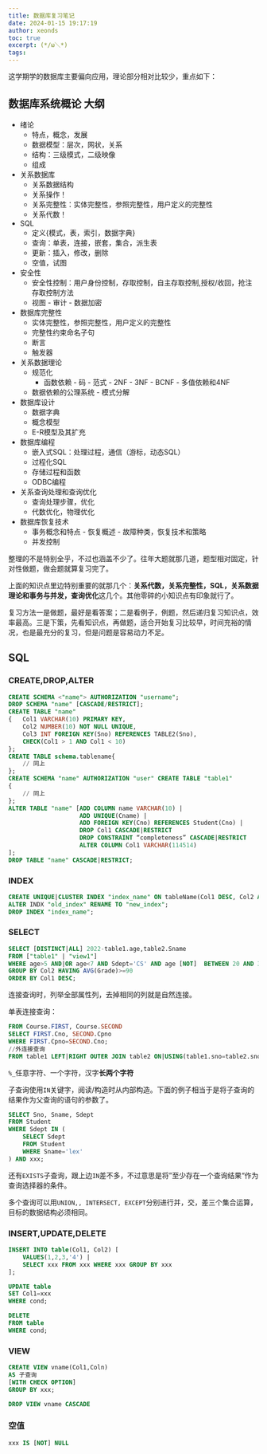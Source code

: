 ```yaml
---
title: 数据库复习笔记
date: 2024-01-15 19:17:19
author: xeonds
toc: true
excerpt: (*/ω＼*)
tags:
---
```


这学期学的数据库主要偏向应用，理论部分相对比较少，重点如下：

## 数据库系统概论 大纲
- 绪论
    - 特点，概念，发展
    - 数据模型：层次，网状，关系
    - 结构：三级模式，二级映像
    - 组成
- 关系数据库
    - 关系数据结构
    - 关系操作！
    - 关系完整性：实体完整性，参照完整性，用户定义的完整性
    - 关系代数！
- SQL
    - 定义{模式，表，索引，数据字典} 
    - 查询：单表，连接，嵌套，集合，派生表
    - 更新：插入，修改，删除
    - 空值，试图
- 安全性
    - 安全性控制：用户身份控制，存取控制，自主存取控制,授权/收回，抢注存取控制方法
    - 视图 - 审计 - 数据加密
- 数据库完整性
    - 实体完整性，参照完整性，用户定义的完整性
    - 完整性约束命名子句
    - 断言
    - 触发器
- 关系数据理论
    - 规范化
        - 函数依赖 - 码 - 范式 - 2NF - 3NF - BCNF - 多值依赖和4NF
    - 数据依赖的公理系统 - 模式分解
- 数据库设计
    - 数据字典
    - 概念模型
    - E-R模型及其扩充
- 数据库编程
    - 嵌入式SQL：处理过程，通信（游标，动态SQL）
    - 过程化SQL
    - 存储过程和函数
    - ODBC编程
- 关系查询处理和查询优化
    - 查询处理步骤，优化
    - 代数优化，物理优化
- 数据库恢复技术
    - 事务概念和特点 - 恢复概述 - 故障种类，恢复技术和策略
    - 并发控制

整理的不是特别全乎，不过也涵盖不少了。往年大题就那几道，题型相对固定，针对性做题，做会题就算复习完了。

上面的知识点里边特别重要的就那几个：**关系代数，关系完整性，SQL，关系数据理论和事务与并发，查询优化**这几个。其他零碎的小知识点有印象就行了。

复习方法一是做题，最好是看答案；二是看例子，例题，然后递归复习知识点，效率最高。三是下策，先看知识点，再做题，适合开始复习比较早，时间充裕的情况，也是最充分的复习，但是问题是容易动力不足。

## SQL
### CREATE,DROP,ALTER
```sql
CREATE SCHEMA <"name"> AUTHORIZATION "username";
DROP SCHEMA "name" [CASCADE/RESTRICT];
CREATE TABLE "name"
{   Col1 VARCHAR(10) PRIMARY KEY,
    Col2 NUMBER(10) NOT NULL UNIQUE,
    Col3 INT FOREIGN KEY(Sno) REFERENCES TABLE2(Sno),
    CHECK(Col1 > 1 AND Col1 < 10)
};
CREATE TABLE schema.tablename{
    // 同上
};
CREATE SCHEMA "name" AUTHORIZATION "user" CREATE TABLE "table1"
{
    // 同上
};
ALTER TABLE "name" [ADD COLUMN name VARCHAR(10) |
                    ADD UNIQUE(Cname) |
                    ADD FOREIGN KEY(Cno) REFERENCES Student(Cno) |
                    DROP Col1 CASCADE|RESTRICT
                    DROP CONSTRAINT “completeness” CASCADE|RESTRICT
                    ALTER COLUMN Col1 VARCHAR(114514)
];
DROP TABLE "name" CASCADE|RESTRICT;
```
### INDEX
```sql
CREATE UNIQUE|CLUSTER INDEX "index_name" ON tableName(Col1 DESC, Col2 ASC);
ALTER INDX "old_index" RENAME TO "new_index";
DROP INDEX "index_name";
```
### SELECT
```sql
SELECT [DISTINCT|ALL] 2022-table1.age,table2.Sname
FROM ["table1" | "view1"]
WHERE age>5 AND|OR age<7 AND Sdept='CS' AND age [NOT]  BETWEEN 20 AND 30 AND Sdept IN('CS','MA') AND name LIKE '张____' AND GRADE IS NULL
GROUP BY Col2 HAVING AVG(Grade)>=90
ORDER BY Col1 DESC;
```
连接查询时，列举全部属性列，去掉相同的列就是自然连接。

单表连接查询：
```sql
FROM Course.FIRST, Course.SECOND
SELECT FIRST.Cno, SECOND.Cpno
WHERE FIRST.Cpno=SECOND.Cno;
//外连接查询
FROM table1 LEFT|RIGHT OUTER JOIN table2 ON|USING(table1.sno=table2.sno) // USING去重
```

`%_`任意字符、一个字符，汉字**长两个字符**

子查询使用`IN`关键字，阅读/构造时从内部构造。下面的例子相当于是将子查询的结果作为父查询的语句的参数了。
```sql
SELECT Sno, Sname, Sdept
FROM Student
WHERE Sdept IN (
    SELECT Sdept
    FROM Student
    WHERE Sname='lex'
) AND xxx;
```

还有`EXISTS`子查询，跟上边`IN`差不多，不过意思是将”至少存在一个查询结果“作为查询选择器的条件。

多个查询可以用`UNION,, INTERSECT, EXCEPT`分别进行并，交，差三个集合运算，目标的数据结构必须相同。
### INSERT,UPDATE,DELETE
```sql
INSERT INTO table(Col1, Col2) [
    VALUES(1,2,3,'4') | 
    SELECT xxx FROM xxx WHERE xxx GROUP BY xxx
];

UPDATE table
SET Col1=xxx
WHERE cond;

DELETE
FROM table
WHERE cond;
```
### VIEW
```sql
CREATE VIEW vname(Col1,Coln)
AS 子查询
[WITH CHECK OPTION]
GROUP BY xxx;
```

```sql
DROP VIEW vname CASCADE
```
### 空值
```sql 
xxx IS [NOT] NULL
```
